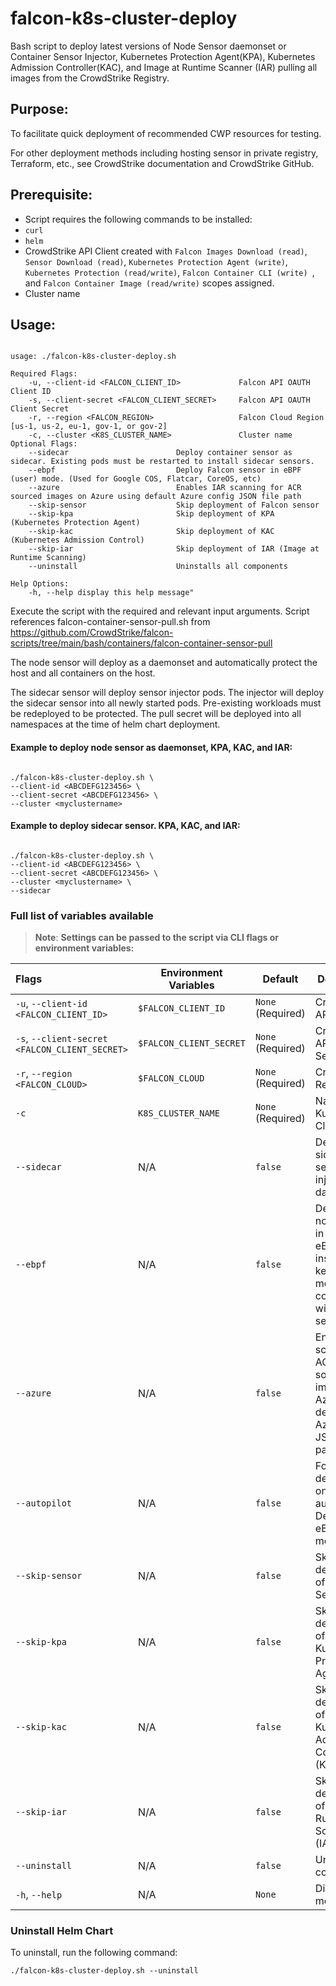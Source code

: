 # falcon-k8s-cluster-deploy

Bash script to deploy latest versions of Node Sensor daemonset or Container Sensor Injector, Kubernetes Protection Agent(KPA), Kubernetes Admission Controller(KAC), and Image at Runtime Scanner (IAR) pulling all images from the CrowdStrike Registry.

## Purpose:

To facilitate quick deployment of recommended CWP resources for testing.

For other deployment methods including hosting sensor in private registry, Terraform, etc., see CrowdStrike documentation and CrowdStrike GitHub.

## Prerequisite:

- Script requires the following commands to be installed:
-  `curl`
-  `helm`
- CrowdStrike API Client created with `Falcon Images Download (read)`, `Sensor Download (read)`, `Kubernetes Protection Agent (write)`, `Kubernetes Protection (read/write)`, `Falcon Container CLI (write) `, and `Falcon Container Image (read/write)` scopes assigned.
- Cluster name

## Usage:

```

usage: ./falcon-k8s-cluster-deploy.sh

Required Flags:
    -u, --client-id <FALCON_CLIENT_ID>             Falcon API OAUTH Client ID
    -s, --client-secret <FALCON_CLIENT_SECRET>     Falcon API OAUTH Client Secret
    -r, --region <FALCON_REGION>                   Falcon Cloud Region [us-1, us-2, eu-1, gov-1, or gov-2]
    -c, --cluster <K8S_CLUSTER_NAME>               Cluster name
Optional Flags:
    --sidecar                        Deploy container sensor as sidecar. Existing pods must be restarted to install sidecar sensors.
    --ebpf                           Deploy Falcon sensor in eBPF (user) mode. (Used for Google COS, Flatcar, CoreOS, etc)
    --azure                          Enables IAR scanning for ACR sourced images on Azure using default Azure config JSON file path   
    --skip-sensor                    Skip deployment of Falcon sensor
    --skip-kpa                       Skip deployment of KPA (Kubernetes Protection Agent) 
    --skip-kac                       Skip deployment of KAC (Kubernetes Admission Control)
    --skip-iar                       Skip deployment of IAR (Image at Runtime Scanning)
    --uninstall                      Uninstalls all components

Help Options:
    -h, --help display this help message"

```

  

Execute the script with the required and relevant input arguments. 
Script references falcon-container-sensor-pull.sh from https://github.com/CrowdStrike/falcon-scripts/tree/main/bash/containers/falcon-container-sensor-pull 

  The node sensor will deploy as a daemonset and automatically protect the host and all containers on the host.

  The sidecar sensor will deploy sensor injector pods. The injector will deploy the sidecar sensor into all newly started pods. Pre-existing workloads must be redeployed to be protected. The pull secret will be deployed into all namespaces at the time of helm chart deployment.

  #### Example to deploy node sensor as daemonset, KPA, KAC, and IAR:

```

./falcon-k8s-cluster-deploy.sh \
--client-id <ABCDEFG123456> \
--client-secret <ABCDEFG123456> \
--cluster <myclustername>

```

  

#### Example to deploy sidecar sensor. KPA, KAC, and IAR:

  

```

./falcon-k8s-cluster-deploy.sh \
--client-id <ABCDEFG123456> \
--client-secret <ABCDEFG123456> \
--cluster <myclustername> \
--sidecar

```

  

### Full list of variables available

> **Note**: **Settings can be passed to the script via CLI flags or environment variables:**

| Flags                                          | Environment Variables   | Default                    | Description                                                                              |
|:-----------------------------------------------|-------------------------|----------------------------|------------------------------------------------------------------------------------------|
| `-u`, `--client-id <FALCON_CLIENT_ID>` | `$FALCON_CLIENT_ID` | `None` (Required) | CrowdStrike API Client ID 
| `-s`, `--client-secret <FALCON_CLIENT_SECRET>` | `$FALCON_CLIENT_SECRET` | `None` (Required) | CrowdStrike API Client Secret |
| `-r`, `--region <FALCON_CLOUD>` | `$FALCON_CLOUD` | `None` (Required) | CrowdStrike Region | |
| `-c` | `K8S_CLUSTER_NAME` | `None` (Required) | Name of Kubernetes Cluster
| `--sidecar` | N/A | `false` | Deploys sidecar sensor injector as daemonset
| `--ebpf` | N/A | `false` | Deploys node sensor in user / eBPF mode instead of kernel mode. Not compatible with sidecar sensor.
| `--azure` | N/A | `false` | Enables IAR scanning for ACR sourced images on Azure using default Azure config JSON file path  . 
| `--autopilot` | N/A | `false` | For deployments onto GKE autopilot. Defaults to eBPF / User mode.
| `--skip-sensor` | N/A | `false` | Skips deployment of Falcon Sensor
| `--skip-kpa` | N/A | `false` | Skips deployment of Kubernetes Protection Agent (KPA)
| `--skip-kac` | N/A | `false` | Skips deployment of Kubernetes Admission Controller (KAC)
| `--skip-iar` | N/A | `false` | Skips deployment of Image at Runtime Scanner (IAR)
| `--uninstall` | N/A | `false` | Uninstalls all components
| `-h`, `--help` | N/A | `None` | Display help message

  

### Uninstall Helm Chart

To uninstall, run the following command:

```
./falcon-k8s-cluster-deploy.sh --uninstall
``` 
